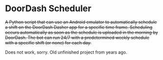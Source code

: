 # DoorDash Scheduler

~~A Python script that can use an Android emulator to automatically schedule a shift on the DoorDash Dasher app for a specific time frame. Scheduling occurs automatically as soon as the schedule is uploaded in the morning by DoorDash. The bot can run 24/7 with a predetermined weekly schedule with a specific shift (or none) for each day.~~

Does not work, sorry. Old unfinished project from years ago.

